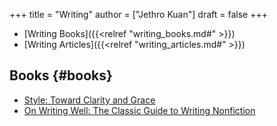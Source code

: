 +++
title = "Writing"
author = ["Jethro Kuan"]
draft = false
+++

-   [Writing Books]({{<relref "writing_books.md#" >}})
-   [Writing Articles]({{<relref "writing_articles.md#" >}})


## Books {#books}

-   [Style: Toward Clarity and Grace](https://www.amazon.com/Style-Clarity-Chicago-Writing-Publishing/dp/0226899152)
-   [On Writing Well: The Classic Guide to Writing Nonfiction](https://www.goodreads.com/book/show/53343.On%5FWriting%5FWell)